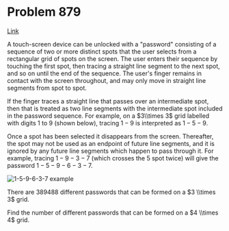# Problem 879

[Link](https://projecteuler.net/problem=879)

A touch-screen device can be unlocked with a "password" consisting of a sequence of two or more distinct spots that the user selects from a rectangular grid of spots on the screen. The user enters their sequence by touching the first spot, then tracing a straight line segment to the next spot, and so on until the end of the sequence. The user's finger remains in contact with the screen throughout, and may only move in straight line segments from spot to spot.

If the finger traces a straight line that passes over an intermediate spot, then that is treated as two line segments with the intermediate spot included in the password sequence. For example, on a $3\\times 3$ grid labelled with digits $1$ to $9$ (shown below), tracing $1-9$ is interpreted as $1-5-9$.

Once a spot has been selected it disappears from the screen. Thereafter, the spot may not be used as an endpoint of future line segments, and it is ignored by any future line segments which happen to pass through it. For example, tracing $1-9-3-7$ (which crosses the $5$ spot twice) will give the password $1-5-9-6-3-7$.

![1-5-9-6-3-7 example](resources/images/0879_touchscreen_159637.png?1707555645)

There are $389488$ different passwords that can be formed on a $3 \\times 3$ grid.

Find the number of different passwords that can be formed on a $4 \\times 4$ grid.
